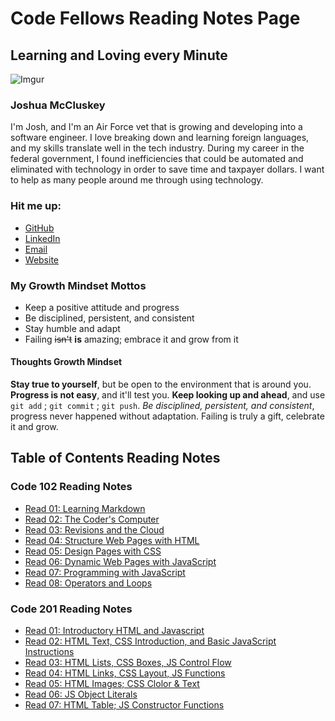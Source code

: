 # Code Fellows Reading Notes Page

## Learning and Loving every Minute

![Imgur](https://i.imgur.com/ERXyM5D.jpg)

### Joshua McCluskey

I'm Josh, and I'm an Air Force vet that is growing and developing into a software engineer. I love breaking down and learning foreign languages, and my skills translate well in the tech industry. During my career in the federal government, I found inefficiencies that could be automated and eliminated with technology in order to save time and taxpayer dollars. I want to help as many people around me through using technology.

### Hit me up:

- [GitHub](https://github.com/joshuamccluskey)
- [LinkedIn](https://www.linkedin.com/in/joshua-mccluskey/)
- [Email](mailto:jpiiff57@gmail.com)
- [Website](https://www.joshmccluskey.com)

### My Growth Mindset Mottos

* Keep a positive attitude and progress
* Be disciplined, persistent, and consistent
* Stay humble and adapt
* Failing ~~isn't~~ __is__ amazing; embrace it and grow from it

#### Thoughts Growth Mindset

**Stay true to yourself**, but be open to the environment that is around you. **Progress is not easy**, and it'll test you. **Keep looking up and ahead**, and use `git add` ; `git commit` ; `git push`.  *Be disciplined, persistent, and consistent*, progress never happened without adaptation. Failing is truly a gift, celebrate it and grow.

## Table of Contents Reading Notes

### Code 102 Reading Notes

* [Read 01: Learning Markdown](read01.md)
* [Read 02: The Coder's Computer](read02.md)
* [Read 03: Revisions and the Cloud](read03.md)
* [Read 04: Structure Web Pages with HTML](read04.md)
* [Read 05: Design Pages with CSS](read05.md)
* [Read 06: Dynamic Web Pages with JavaScript](read06.md)
* [Read 07: Programming with JavaScript](read07.md)
* [Read 08: Operators and Loops](read08.md)

### Code 201 Reading Notes

* [Read 01: Introductory HTML and Javascript](class-01.md)
* [Read 02: HTML Text, CSS Introduction, and Basic JavaScript Instructions](class-02.md)
* [Read 03: HTML Lists, CSS Boxes, JS Control Flow](class-03.md)
* [Read 04: HTML Links, CSS Layout, JS Functions](class-04.md)
* [Read 05: HTML Images; CSS Clolor & Text](class-05.md)
* [Read 06: JS Object Literals](class-06.md)
* [Read 07: HTML Table; JS Constructor Functions](class-07.md)



